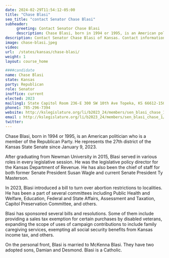 ```yaml
---
date: 2024-02-29T11:54:12-05:00
title: "Chase Blasi"
seo_title: "contact Senator Chase Blasi"
subheader:
     greeting: Contact Senator Chase Blasi
     description: Chase Blasi, born in 1994 or 1995, is an American politician who is a member of the Republican Party. He represents the 27th district of the Kansas State Senate since January 9, 2023.
description: Contact Senator Chase Blasi of Kansas. Contact information for Chase Blasi includes email address, phone number, and mailing address.
image: chase-blasi.jpeg
video:
url:  /states/kansas/chase-blasi/
weight: 1
layout: course_home

####candidate
name: Chase Blasi
state: Kansas
party: Republican
role: Senator
inoffice: current
elected: 2023
mailing1: State Capitol Room 236-E 300 SW 10th Ave Topeka, KS 66612-1504
phone1: 785-296-7394
website: http://kslegislature.org/li/b2023_24/members/sen_blasi_chase_1/
email : http://kslegislature.org/li/b2023_24/members/sen_blasi_chase_1/
twitter:
---
```


Chase Blasi, born in 1994 or 1995, is an American politician who is a member of the Republican Party. He represents the 27th district of the Kansas State Senate since January 9, 2023.

After graduating from Newman University in 2015, Blasi served in various roles in every legislative session. He was the legislative policy director for the Kansas Department of Revenue. He has also been the chief of staff for both former Senate President Susan Wagle and current Senate President Ty Masterson.

In 2023, Blasi introduced a bill to turn over abortion restrictions to localities. He has been a part of several committees including Public Health and Welfare, Education, Federal and State Affairs, Assessment and Taxation, Capitol Preservation Committee, and others.

Blasi has sponsored several bills and resolutions. Some of them include providing a sales tax exemption for certain purchases by disabled veterans, expanding the scope of uses of campaign contributions to include family caregiving services, exempting all social security benefits from Kansas income tax, and others.

On the personal front, Blasi is married to McKenna Blasi. They have two adopted sons, Damian and Desmond. Blasi is a Catholic.
